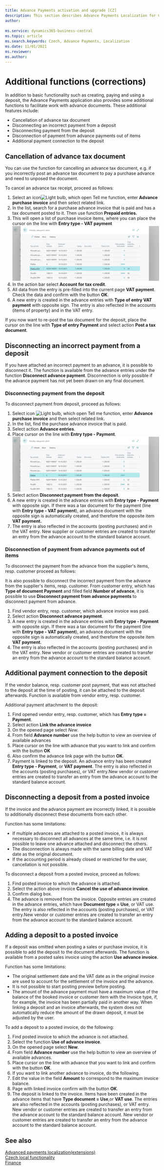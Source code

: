 ```yaml
---
title: Advance Payments activation and upgrade [CZ]
description: This section describes Advance Payments Localization for Czech extension functionality.
author: 

ms.service: dynamics365-business-central
ms.topic: article
ms.search.keywords: Czech, Advance Payments, Localization
ms.date: 11/01/2021
ms.reviewer: 
ms.author: 
---
```


# Additional functions (corrections)

In addition to basic functionality such as creating, paying and using a deposit, the Advance Payments application also provides some additional functions to facilitate work with advance documents. These additional features include:

- Cancellation of advance tax document
- Disconnecting an incorrect payment from a deposit
- Disconnecting payment from the deposit
- Disconnection of payment from advance payments out of items
- Additional payment connection to the deposit

## Cancellation of advance tax document

You can use the function for cancelling an advance tax document, e.g. if you incorrectly post an advance tax document to pay a purchase advance and need to unposed the document.

To cancel an advance tax receipt, proceed as follows:

1. Select an icon![Light bulb, which open Tell me function](../../media/ui-search/search_small.png "Tell me, what do you want to do"), enter **Advance purchase invoice** and then select related link.
2. In the list, search for a purchase advance invoice that is paid and has a tax document posted to it. Then use function **Prepaid entries.**
3. This will open a list of purchase invoice items, where you can place the cursor on the line with  **Entry type - VAT payment**
 ![Entry of advance purchase invoice](Media/adv-payments-additional-function-cancel.png)
4. In the action bar select **Account for tax credit**.
5. All data from the entry is pre-filled into the current page **VAT payment**. Check the data and confirm with the button **OK**.
6. A new entry is created in the advance entries with **Type of entry VAT payment** with opposite sign. The entry is also reflected in the accounts (items of property) and in the VAT entry.

If you now want to re-post the tax document for the deposit, place the cursor on the line with **Type of entry Payment** and select action **Post a tax document**.

## Disconnecting an incorrect payment from a deposit

If you have attached an incorrect payment to an advance, it is possible to disconnect it. The function is available from the advance entries under the function **Disconnect advance payment**. Disconnection is only possible if the advance payment has not yet been drawn on any final document.

### Disconnecting payment from the deposit

To disconnect payment from deposit, proceed as follows:

1. Select icon ![Light bulb, which open Tell me function](../../media/ui-search/search_small.png "Tell me, what do you want to do"), enter **Advance purchase invoice** and then select related link.
2. In the list, find the purchase advance invoice that is paid.
3. Select action **Advance entries**.
4. Place cursor on the line with **Entry type - Payment**.  
 ![Disconnecting an incorrect payment](Media/adv-payments-additional-function-uncon.png)
5. Select action **Disconnect payment from the deposit**.
6. A new entry is created in the advance entries with **Entry type - Payment** with opposite sign. If there was a tax document for the payment (line with **Entry type - VAT payment**), an advance document with the opposite sign is automatically created, and therefore the opposite item **VAT payment.**
7. The entry is also reflected in the accounts (posting purchases) and in the VAT entry. New supplier or customer entries are created to transfer an entry from the advance account to the standard balance account.

### Disconnection of payment from advance payments out of items

To disconnect the payment from the advance from the supplier's items, resp. customer proceed as follows:

It is also possible to disconnect the incorrect payment from the advance from the supplier's items, resp. customer. From customer entry, which has **Type of document Payment** and filled field **Number of advance**, it is possible to use **Disconnect payment from advance payments** to disconnect payment from advance.

1. Find vendor entry, resp. customer, which advance invoice was paid.
2. Select action **Disconnect advance payment**.
3. A new entry is created in the advance entries with **Entry type - Payment** with opposite sign.  If there was a tax document for the payment (line with **Entry type - VAT payment**), an advance document with the opposite sign is automatically created, and therefore the opposite item **VAT payment**.
4. The entry is also reflected in the accounts (posting purchases) and in the VAT entry. New vendor or customer entries are created to transfer an entry from the advance account to the standard balance account.

## Additional payment connection to the deposit

If the vendor balance, resp. customer post payment, that was not attached to the deposit at the time of posting, it can be attached to the deposit afterwards. Function is available from vendor entry, resp. customer.

Additional payment attachment to the deposit:

1. Find opened vendor entry, resp. customer, which has **Entry type = Payment**.
2. Select action **Link the advance invoice**
3. On the opened page select *New*.
4. From field **Advance number** use the help button to view an overview of available advances
5. Place cursor on the line with advance that you want to link and confirm with the button **OK**
6. Also confirm the advance link page with the button **OK**.
7. Payment is linked to the deposit. An advance entry has been created **Entry type - Payment**, or **VAT payment**. The entry is also reflected in the accounts (posting purchases), or VAT entry.New vendor or customer entries are created to transfer an entry from the advance account to the standard balance account.

## Disconnecting a deposit from a posted invoice

If the invoice and the advance payment are incorrectly linked, it is possible to additionally disconnect these documents from each other.

Function has some limitations:

- If multiple advances are attached to a posted invoice, it is always necessary to disconnect all advances at the same time, i.e. it is not possible to leave one advance attached and disconnect the others.
- The disconnection is always made with the same billing date and VAT date as the original document.
- If the accounting period is already closed or restricted for the user, cancellation is not possible.

To disconnect a deposit from a posted invoice, proceed as follows:

1. Find posted invoice to which the advance is attached.
2. Select the action above invoice **Cancel the use of advance invoice**.
3. Confirm dialog box.
4. The advance is removed from the invoice. Opposite entries are created in the advance entries, which have **Document type = Use**, or VAT use. The entry is also reflected in the accounts (posting purchases), or VAT entry.New vendor or customer entries are created to transfer an entry from the advance account to the standard balance account.

## Adding a deposit to a posted invoice

If a deposit was omitted when posting a sales or purchase invoice, it is possible to add the deposit to the document afterwards. The function is available from a posted sales invoice using the action **Use advance invoice**.

Function has some limitations:

- The original settlement date and the VAT date as in the original invoice are used to account for the settlement of the invoice and the advance.
- It is not possible to start posting preview before posting.
- The amount of the advance payment must have a maximum value of the balance of the booked invoice or customer item with the Invoice type, if, for example, the invoice has been partially paid in another way. When linking a deposit and an invoice afterwards, the system does not automatically reduce the amount of the drawn deposit, it must be adjusted by the user.

To add a deposit to a posted invoice, do the following:

1. Find posted invoice to which the advance is not attached.
2. Select the function **Use of advance invoice**.
3. On the opened page select **New**.
4. From field **Advance number** use the help button to view an overview of available advances.
5. Place cursor on the line with advance that you want to link and confirm with the button **OK**.
6. If you want to link another advance to invoice, do the following.
7. Edit the value in the field **Amount** to correspond to the maximum invoice balance.
8. Page with linked invoice confirm with the button **OK**.
9. The deposit is linked to the invoice. Items have been created in the advance items that have **Type document = Use**,or **VAT use**. The entries are also reflected in the accounts (posting purchases), or VAT entry. New vendor or customer entries are created to transfer an entry from the advance account to the standard balance account.  New vendor or customer entries are created to transfer an entry from the advance account to the standard balance account.

## See also

[Advanced payments localization(extensions)](ui-extensions-advance-payments-localization-cz.md)  
[Czech local functionality](czech-local-functionality.md)  
[Finance](../../finance.md)
